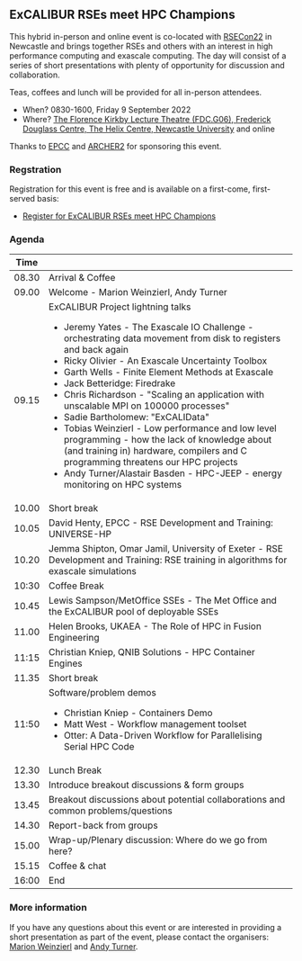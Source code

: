 ## ExCALIBUR RSEs meet HPC Champions

This hybrid in-person and online event is co-located with [RSECon22](https://rsecon2022.society-rse.org/) in Newcastle
and brings together RSEs and others with an interest in high performance computing and exascale computing.
The day will consist of a series of short presentations with plenty of opportunity for discussion and collaboration.

Teas, coffees and lunch will be provided for all in-person attendees.

* When? 0830-1600, Friday 9 September 2022
* Where? [The Florence Kirkby Lecture Theatre (FDC.G06), Frederick Douglass Centre, The Helix Centre, Newcastle University](https://roomfinder.ncl.ac.uk/room.php?r=ROM735D888C-7775-4BA0-AC16-AAF4C6591124) and online

Thanks to [EPCC](https://www.epcc.ed.ac.uk) and [ARCHER2](https://www.archer2.ac.uk) for sponsoring this event.

### Regstration

Registration for this event is free and is available on a first-come, first-served basis:

* [Register for ExCALIBUR RSEs meet HPC Champions](https://www.eventbrite.co.uk/e/hpc-and-rse-workshop-hpc-champions-meet-excalibur-registration-335229679997)

### Agenda

| Time |  |
|------|--|
| 08.30 | Arrival & Coffee |
| 09.00 | Welcome - Marion Weinzierl, Andy Turner |
| 09.15 | ExCALIBUR Project lightning talks  <ul> <li> Jeremy Yates - The Exascale IO Challenge - orchestrating data movement from disk to registers and back again</li> <li> Ricky Olivier - An Exascale Uncertainty Toolbox</li> <li> Garth Wells - Finite Element Methods at Exascale</li> <li> Jack Betteridge: Firedrake</li> <li> Chris Richardson - "Scaling an application with unscalable MPI on 100000 processes"</li> <li> Sadie Bartholomew: "ExCALIData"</li> <li> Tobias Weinzierl - Low performance and low level programming - how the lack of knowledge about (and training in) hardware, compilers and C programming threatens our HPC projects</li> <li> Andy Turner/Alastair Basden - HPC-JEEP - energy monitoring on HPC systems</li></ul> |
| 10.00 | Short break |
| 10.05 | David Henty, EPCC - RSE Development and Training: UNIVERSE-HP |
| 10.20 | Jemma Shipton, Omar Jamil, University of Exeter - RSE Development and Training: RSE training in algorithms for exascale simulations |
| 10:30 | Coffee Break |
| 10.45 | Lewis Sampson/MetOffice SSEs - The Met Office and the ExCALIBUR pool of deployable SSEs |
| 11.00 | Helen Brooks, UKAEA - The Role of HPC in Fusion Engineering |
| 11:15 | Christian Kniep, QNIB Solutions - HPC Container Engines |
| 11.35 | Short break |
| 11:50 | Software/problem demos <ul> <li>Christian Kniep - Containers Demo</li> <li>Matt West - Workflow management toolset</li> <li>Otter: A Data-Driven Workflow for Parallelising Serial HPC Code</li> </ul>|
| 12.30 | Lunch Break |
| 13.30 | Introduce breakout discussions & form groups |
| 13.45 | Breakout discussions about potential collaborations and common problems/questions |
| 14.30 | Report-back from groups | 
| 15.00 | Wrap-up/Plenary discussion: Where do we go from here? |
| 15.15 | Coffee & chat |
| 16:00 | End |

### More information

If you have any questions about this event or are interested in providing a short presentation as part
of the event, please contact the organisers: [Marion Weinzierl](mailto:marion.weinzierl@durham.ac.uk) and
[Andy Turner](mailto:a.turner@epcc.ed.ac.uk).

